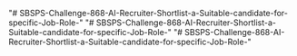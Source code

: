 "# SBSPS-Challenge-868-AI-Recruiter-Shortlist-a-Suitable-candidate-for-specific-Job-Role-" 
"# SBSPS-Challenge-868-AI-Recruiter-Shortlist-a-Suitable-candidate-for-specific-Job-Role-" 
"# SBSPS-Challenge-868-AI-Recruiter-Shortlist-a-Suitable-candidate-for-specific-Job-Role-" 

